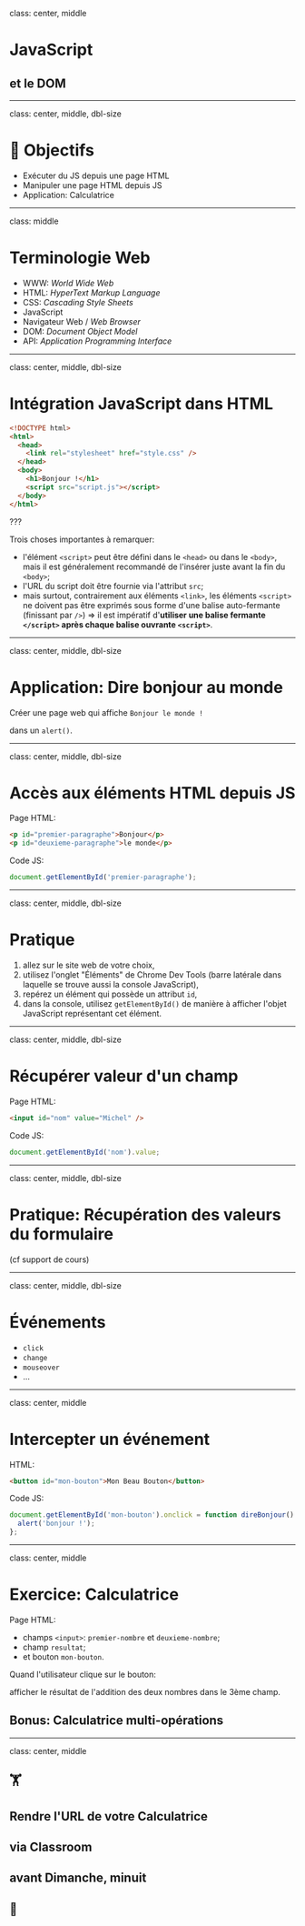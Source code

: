 class: center, middle

# JavaScript
## et le DOM

---
class: center, middle, dbl-size

# 🎯 Objectifs

- Exécuter du JS depuis une page HTML
- Manipuler une page HTML depuis JS
- Application: Calculatrice

---
class: middle

# Terminologie Web

- WWW: *World Wide Web*
- HTML: *HyperText Markup Language*
- CSS: *Cascading Style Sheets*
- JavaScript
- Navigateur Web / *Web Browser*
- DOM: *Document Object Model*
- API: *Application Programming Interface*

---
class: center, middle, dbl-size

# Intégration JavaScript dans HTML

```html
<!DOCTYPE html>
<html>
  <head>
    <link rel="stylesheet" href="style.css" />
  </head>
  <body>
    <h1>Bonjour !</h1>
    <script src="script.js"></script>
  </body>
</html>
```

???

Trois choses importantes à remarquer:

- l'élément `<script>` peut être défini dans le `<head>` ou dans le `<body>`, mais il est généralement recommandé de l'insérer juste avant la fin du `<body>`;
- l'URL du script doit être fournie via l'attribut `src`;
- mais surtout, contrairement aux éléments `<link>`, les éléments `<script>` ne doivent pas être exprimés sous forme d'une balise auto-fermante (finissant par `/>`) => il est impératif d'**utiliser une balise fermante `</script>` après chaque balise ouvrante `<script>`**.

---
class: center, middle, dbl-size

# Application: Dire bonjour au monde

Créer une page web qui affiche `Bonjour le monde !`

dans un `alert()`.

---
class: center, middle, dbl-size

# Accès aux éléments HTML depuis JS

Page HTML:

```html
<p id="premier-paragraphe">Bonjour</p>
<p id="deuxieme-paragraphe">le monde</p>
```

Code JS:

```js
document.getElementById('premier-paragraphe');
```

---
class: center, middle, dbl-size

# Pratique

1. allez sur le site web de votre choix,
2. utilisez l'onglet "Éléments" de Chrome Dev Tools (barre latérale dans laquelle se trouve aussi la console JavaScript),
3. repérez un élément qui possède un attribut `id`,
4. dans la console, utilisez `getElementById()` de manière à afficher l'objet JavaScript représentant cet élément.

---
class: center, middle, dbl-size

# Récupérer valeur d'un champ

Page HTML:

```html
<input id="nom" value="Michel" />
```

Code JS:

```js
document.getElementById('nom').value;
```

---
class: center, middle, dbl-size

# Pratique: Récupération des valeurs du formulaire

(cf support de cours)

---
class: center, middle, dbl-size

# Événements

- `click`
- `change`
- `mouseover`
- ...

---
class: center, middle

# Intercepter un événement

HTML:

```html
<button id="mon-bouton">Mon Beau Bouton</button>
```

Code JS:

```js
document.getElementById('mon-bouton').onclick = function direBonjour() {
  alert('bonjour !');
};
```

---
class: center, middle

# Exercice: Calculatrice

Page HTML:

- champs `<input>`: `premier-nombre` et `deuxieme-nombre`;
- champ `resultat`;
- et bouton `mon-bouton`.

Quand l'utilisateur clique sur le bouton:

afficher le résultat de l'addition des deux nombres dans le 3ème champ.

## Bonus: Calculatrice multi-opérations

---
class: center, middle

## 🏋
## Rendre l'URL de votre Calculatrice
## via Classroom
## avant Dimanche, minuit
## 👋
